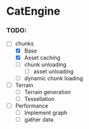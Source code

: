 # CatEngine

### TODO:

- [ ] chunks
    - [x] Base
    - [x] Asset caching
    - [ ] chunk unloading
        - [ ] asset unloading
    - [ ] dynamic chunk loading
- [ ] Terrain
    - [ ] Terrain generation
    - [ ] Tessellation
- [ ] Performance
    - [ ] Implement graph
    - [ ] gather data

